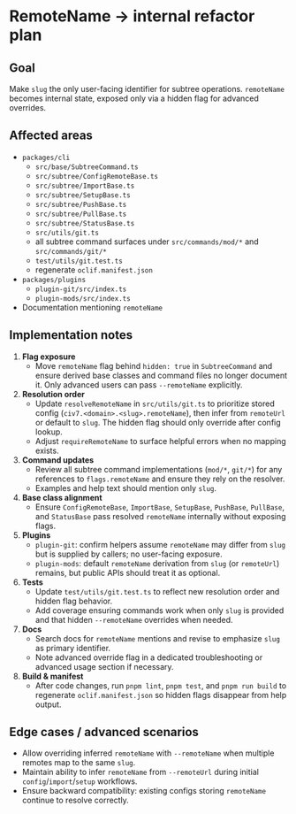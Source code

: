 # RemoteName → internal refactor plan

## Goal
Make `slug` the only user-facing identifier for subtree operations. `remoteName` becomes internal state, exposed only via a hidden flag for advanced overrides.

## Affected areas
- `packages/cli`
  - `src/base/SubtreeCommand.ts`
  - `src/subtree/ConfigRemoteBase.ts`
  - `src/subtree/ImportBase.ts`
  - `src/subtree/SetupBase.ts`
  - `src/subtree/PushBase.ts`
  - `src/subtree/PullBase.ts`
  - `src/subtree/StatusBase.ts`
  - `src/utils/git.ts`
  - all subtree command surfaces under `src/commands/mod/*` and `src/commands/git/*`
  - `test/utils/git.test.ts`
  - regenerate `oclif.manifest.json`
- `packages/plugins`
  - `plugin-git/src/index.ts`
  - `plugin-mods/src/index.ts`
- Documentation mentioning `remoteName`

## Implementation notes
1. **Flag exposure**
   - Move `remoteName` flag behind `hidden: true` in `SubtreeCommand` and ensure derived base classes and command files no longer document it. Only advanced users can pass `--remoteName` explicitly.
2. **Resolution order**
   - Update `resolveRemoteName` in `src/utils/git.ts` to prioritize stored config (`civ7.<domain>.<slug>.remoteName`), then infer from `remoteUrl` or default to `slug`. The hidden flag should only override after config lookup.
   - Adjust `requireRemoteName` to surface helpful errors when no mapping exists.
3. **Command updates**
   - Review all subtree command implementations (`mod/*`, `git/*`) for any references to `flags.remoteName` and ensure they rely on the resolver.
   - Examples and help text should mention only `slug`.
4. **Base class alignment**
   - Ensure `ConfigRemoteBase`, `ImportBase`, `SetupBase`, `PushBase`, `PullBase`, and `StatusBase` pass resolved `remoteName` internally without exposing flags.
5. **Plugins**
   - `plugin-git`: confirm helpers assume `remoteName` may differ from `slug` but is supplied by callers; no user-facing exposure.
   - `plugin-mods`: default `remoteName` derivation from `slug` (or `remoteUrl`) remains, but public APIs should treat it as optional.
6. **Tests**
   - Update `test/utils/git.test.ts` to reflect new resolution order and hidden flag behavior.
   - Add coverage ensuring commands work when only `slug` is provided and that hidden `--remoteName` overrides when needed.
7. **Docs**
   - Search docs for `remoteName` mentions and revise to emphasize `slug` as primary identifier.
   - Note advanced override flag in a dedicated troubleshooting or advanced usage section if necessary.
8. **Build & manifest**
   - After code changes, run `pnpm lint`, `pnpm test`, and `pnpm run build` to regenerate `oclif.manifest.json` so hidden flags disappear from help output.

## Edge cases / advanced scenarios
- Allow overriding inferred `remoteName` with `--remoteName` when multiple remotes map to the same `slug`.
- Maintain ability to infer `remoteName` from `--remoteUrl` during initial `config`/`import`/`setup` workflows.
- Ensure backward compatibility: existing configs storing `remoteName` continue to resolve correctly.

